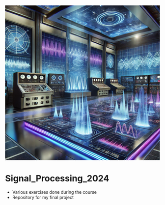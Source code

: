 ![Logo del progetto](./images/img1.webp)

# Signal_Processing_2024
- Various exercises done during the course
- Repository for my final project
